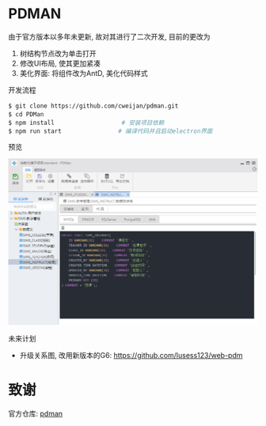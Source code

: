 # PDMAN

由于官方版本以多年未更新, 故对其进行了二次开发, 目前的更改为
1. 树结构节点改为单击打开
2. 修改UI布局, 使其更加紧凑
3. 美化界面: 将组件改为AntD, 美化代码样式


开发流程

```bash
$ git clone https://github.com/cweijan/pdman.git
$ cd PDMan
$ npm install                   # 安装项目依赖
$ npm run start                # 编译代码并且启动electron界面
```
预览

![preview](preview.png)

未来计划
- 升级关系图, 改用新版本的G6: https://github.com/lusess123/web-pdm

# 致谢
官方仓库: [pdman](https://gitee.com/robergroup/pdman)
